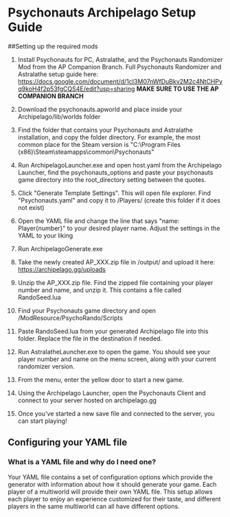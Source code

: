 # Psychonauts Archipelago Setup Guide

##Setting up the required mods
1. Install Psychonauts for PC, Astralathe, and the Psychonauts Randomizer Mod from the AP Companion Branch.
    Full Psychonauts Randomizer and Astralathe setup guide here: https://docs.google.com/document/d/1cI3M07nWfDuBkv2M2c4NtCHPyq9koH4f2p53fgCQS4E/edit?usp=sharing
    **MAKE SURE TO USE THE AP COMPANION BRANCH**
    
2. Download the psychonauts.apworld and place inside your Archipelago/lib/worlds folder

3. Find the folder that contains your Psychonauts and Astralathe installation, and copy the folder directory. For example, the most common place for the Steam version is "C:\\Program Files (x86)\\Steam\\steamapps\\common\\Psychonauts"  

4. Run ArchipelagoLauncher.exe and open host.yaml from the Archipelago Launcher, find the psychonauts_options and paste your psychonauts game directory into the root_directory setting between the quotes.

5. Click "Generate Template Settings". This will open file explorer.
Find "Psychonauts.yaml" and copy it to /Players/ (create this folder if it does not exist)

6. Open the YAML file and change the line that says "name: Player{number}" to your desired player name.
Adjust the settings in the YAML to your liking

7. Run ArchipelagoGenerate.exe

8. Take the newly created AP_XXX.zip file in /output/ and upload it here: https://archipelago.gg/uploads

9. Unzip the AP_XXX.zip file. Find the zipped file containing your player number and name, and unzip it. This contains a file called RandoSeed.lua 

10. Find your Psychonauts game directory and open /ModResource/PsychoRando/Scripts

11. Paste RandoSeed.lua from your generated Archipelago file into this folder. Replace the file in the destination if needed.

12. Run AstralatheLauncher.exe to open the game. You should see your player number and name on the menu screen, along with your current randomizer version.

13. From the menu, enter the yellow door to start a new game.

14. Using the Archipelago Launcher, open the Psychonauts Client and connect to your server hosted on archipelago.gg

15. Once you've started a new save file and connected to the server, you can start playing!

## Configuring your YAML file

### What is a YAML file and why do I need one?

Your YAML file contains a set of configuration options which provide the generator with information about how it should
generate your game. Each player of a multiworld will provide their own YAML file. This setup allows each player to enjoy
an experience customized for their taste, and different players in the same multiworld can all have different options.
